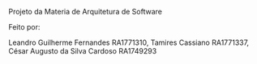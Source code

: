 Projeto da Materia de Arquitetura de Software

Feito por:

  Leandro Guilherme Fernandes RA1771310,
  Tamires Cassiano RA1771337,
  César Augusto da Silva Cardoso RA1749293
